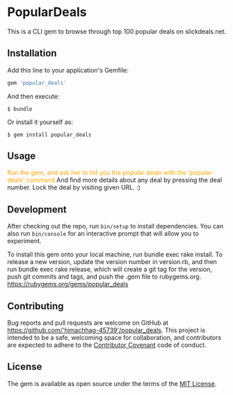 # PopularDeals

This is a CLI gem to browse through top 100 popular deals on slickdeals.net.

## Installation

Add this line to your application's Gemfile:

```ruby
gem 'popular_deals'
```

And then execute:

    $ bundle

Or install it yourself as:

    $ gem install popular_deals

## Usage

<span style="color:orange;">Run the gem, and ask her to list you the popular deals with the 'popular-deals' command.</span>And find more details about any deal by pressing the deal number. Lock the deal by visiting given URL. :)

## Development

After checking out the repo, run `bin/setup` to install dependencies. You can also run `bin/console` for an interactive prompt that will allow you to experiment.

To install this gem onto your local machine, run bundle exec rake install. To release a new version, update the version number in version.rb, and then run bundle exec rake release, which will create a git tag for the version, push git commits and tags, and push the .gem file to rubygems.org. https://rubygems.org/gems/popular_deals

## Contributing

Bug reports and pull requests are welcome on GitHub at https://github.com/'himachhag-45739'/popular_deals. This project is intended to be a safe, welcoming space for collaboration, and contributors are expected to adhere to the [Contributor Covenant](http://contributor-covenant.org) code of conduct.


## License

The gem is available as open source under the terms of the [MIT License](http://opensource.org/licenses/MIT).
